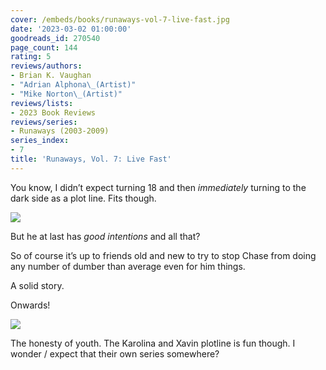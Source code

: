 ```yaml
---
cover: /embeds/books/runaways-vol-7-live-fast.jpg
date: '2023-03-02 01:00:00'
goodreads_id: 270540
page_count: 144
rating: 5
reviews/authors:
- Brian K. Vaughan
- "Adrian Alphona\_(Artist)"
- "Mike Norton\_(Artist)"
reviews/lists:
- 2023 Book Reviews
reviews/series:
- Runaways (2003-2009)
series_index:
- 7
title: 'Runaways, Vol. 7: Live Fast'
---
```

You know, I didn’t expect turning 18 and then *immediately* turning to the dark side as a plot line. Fits though. 

![](/embeds/books/attachments/runaways-v7-1e72b0.png)

But he at last has *good intentions* and all that?

So of course it’s up to friends old and new to try to stop Chase from doing any number of dumber than average even for him things. 

A solid story. 

Onwards!

<!--more--> 

![](/embeds/books/attachments/runaways-v7-93055c.png)

The honesty of youth. The Karolina and Xavin plotline is fun though. I wonder / expect that their own series somewhere? 
